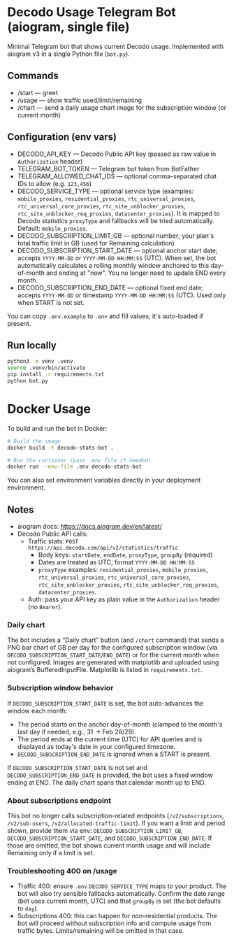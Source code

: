 # Decodo Usage Telegram Bot (aiogram, single file)

Minimal Telegram bot that shows current Decodo usage. Implemented with aiogram v3 in a single Python file (`bot.py`).

## Commands
- /start — greet
- /usage — show traffic used/limit/remaining
- /chart — send a daily usage chart image for the subscription window (or current month)

## Configuration (env vars)
- DECODO_API_KEY — Decodo Public API key (passed as raw value in `Authorization` header)
- TELEGRAM_BOT_TOKEN — Telegram bot token from BotFather
- TELEGRAM_ALLOWED_CHAT_IDS — optional comma-separated chat IDs to allow (e.g. `123,456`)
- DECODO_SERVICE_TYPE — optional service type (examples: `mobile_proxies`, `residential_proxies`, `rtc_universal_proxies`, `rtc_universal_core_proxies`, `rtc_site_unblocker_proxies`, `rtc_site_unblocker_req_proxies`, `datacenter_proxies`). It is mapped to Decodo statistics `proxyType` and fallbacks will be tried automatically. Default: `mobile_proxies`.
 - DECODO_SUBSCRIPTION_LIMIT_GB — optional number; your plan's total traffic limit in GB (used for Remaining calculation)
 - DECODO_SUBSCRIPTION_START_DATE — optional anchor start date; accepts `YYYY-MM-DD` or `YYYY-MM-DD HH:MM:SS` (UTC). When set, the bot automatically calculates a rolling monthly window anchored to this day-of-month and ending at "now". You no longer need to update END every month.
 - DECODO_SUBSCRIPTION_END_DATE — optional fixed end date; accepts `YYYY-MM-DD` or timestamp `YYYY-MM-DD HH:MM:SS` (UTC). Used only when START is not set.

You can copy `.env.example` to `.env` and fill values; it's auto-loaded if present.

## Run locally

```bash
python3 -m venv .venv
source .venv/bin/activate
pip install -r requirements.txt
python bot.py
```

# Docker Usage

To build and run the bot in Docker:

```sh
# Build the image
docker build -t decodo-stats-bot .

# Run the container (pass .env file if needed)
docker run --env-file .env decodo-stats-bot
```

You can also set environment variables directly in your deployment environment.

## Notes
- aiogram docs: https://docs.aiogram.dev/en/latest/
- Decodo Public API calls:
	- Traffic stats: `POST https://api.decodo.com/api/v2/statistics/traffic`
		- Body keys: `startDate`, `endDate`, `proxyType`, `groupBy` (required)
		- Dates are treated as UTC; format `YYYY-MM-DD HH:MM:SS`
		- `proxyType` examples: `residential_proxies`, `mobile_proxies`, `rtc_universal_proxies`, `rtc_universal_core_proxies`, `rtc_site_unblocker_proxies`, `rtc_site_unblocker_req_proxies`, `datacenter_proxies`.
	- Auth: pass your API key as plain value in the `Authorization` header (no `Bearer`).

### Daily chart
The bot includes a “Daily chart” button (and `/chart` command) that sends a PNG bar chart of GB per day for the configured subscription window (via `DECODO_SUBSCRIPTION_START_DATE`/`END_DATE`) or for the current month when not configured. Images are generated with matplotlib and uploaded using aiogram’s BufferedInputFile. Matplotlib is listed in `requirements.txt`.

### Subscription window behavior
If `DECODO_SUBSCRIPTION_START_DATE` is set, the bot auto-advances the window each month:
- The period starts on the anchor day-of-month (clamped to the month's last day if needed, e.g., 31 → Feb 28/29).
- The period ends at the current time (UTC) for API queries and is displayed as today's date in your configured timezone.
- `DECODO_SUBSCRIPTION_END_DATE` is ignored when a START is present.

If `DECODO_SUBSCRIPTION_START_DATE` is not set and `DECODO_SUBSCRIPTION_END_DATE` is provided, the bot uses a fixed window ending at END. The daily chart spans that calendar month up to END.

### About subscriptions endpoint
This bot no longer calls subscription-related endpoints (`/v2/subscriptions`, `/v2/sub-users`, `/v2/allocated-traffic-limit`). If you want a limit and period shown, provide them via env: `DECODO_SUBSCRIPTION_LIMIT_GB`, `DECODO_SUBSCRIPTION_START_DATE`, and `DECODO_SUBSCRIPTION_END_DATE`. If those are omitted, the bot shows current month usage and will include Remaining only if a limit is set.

### Troubleshooting 400 on /usage
- Traffic 400: ensure `.env` `DECODO_SERVICE_TYPE` maps to your product. The bot will also try sensible fallbacks automatically. Confirm the date range (bot uses current month, UTC) and that `groupBy` is set (the bot defaults to `day`).
- Subscriptions 400: this can happen for non-residential products. The bot will proceed without subscription info and compute usage from traffic bytes. Limits/remaining will be omitted in that case.
